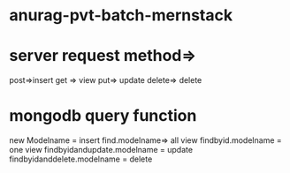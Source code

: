 # anurag-pvt-batch-mernstack
# server request method=> 
post=>insert
get => view
put=> update
delete=> delete
# mongodb query function
new Modelname = insert
find.modelname=> all view
findbyid.modelname = one view
findbyidandupdate.modelname = update
findbyidanddelete.modelname = delete


